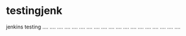 # testingjenk
jenkins testing
....
....
....
....
....
....
....
....
....
....
....
....
....
....
....
....
....
....
....

